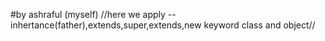 #by ashraful (myself)
//here we apply --inhertance(father),extends,super,extends,new keyword class and object//
